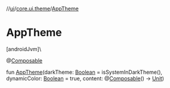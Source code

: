 //[ui](../../index.md)/[core.ui.theme](index.md)/[AppTheme](-app-theme.md)

# AppTheme

[androidJvm]\

@[Composable](https://developer.android.com/reference/kotlin/androidx/compose/runtime/Composable.html)

fun [AppTheme](-app-theme.md)(darkTheme: [Boolean](https://kotlinlang.org/api/latest/jvm/stdlib/kotlin/-boolean/index.html) = isSystemInDarkTheme(), dynamicColor: [Boolean](https://kotlinlang.org/api/latest/jvm/stdlib/kotlin/-boolean/index.html) = true, content: @[Composable](https://developer.android.com/reference/kotlin/androidx/compose/runtime/Composable.html)() -&gt; [Unit](https://kotlinlang.org/api/latest/jvm/stdlib/kotlin/-unit/index.html))
